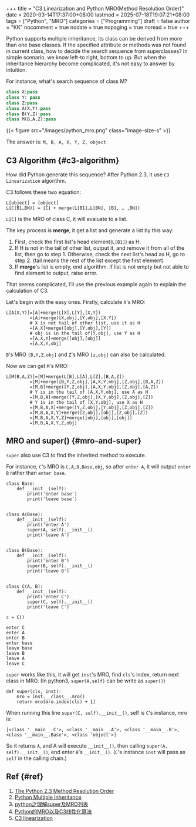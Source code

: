 +++
title = "C3 Linearization and Python MRO(Method Resolution Order)"
date = 2020-03-14T17:37:00+08:00
lastmod = 2025-07-18T19:07:21+08:00
tags = ["Python", "MRO"]
categories = ["Programming"]
draft = false
author = "KK"
nocomment = true
nodate = true
nopaging = true
noread = true
+++

Python supports multiple inheritance, its class can be derived from more than one base classes. If the specified attribute or methods was not found in current class, how to decide the search sequence from superclasses? In simple scenario, we know left-to right, bottom to up. But when the inheritance hierarchy become complicated, it's not easy to answer by intuition.

For instance, what's search sequence of class M?

```python
class X:pass
class Y: pass
class Z:pass
class A(X,Y):pass
class B(Y,Z):pass
class M(B,A,Z):pass
```

{{< figure src="/images/python_mro.png" class="image-size-s" >}}

The answer is: `M, B, A, X, Y, Z, object`


## C3 Algorithm {#c3-algorithm}

How did Python generate this sequence? After Python 2.3, it use `C3 Linearization` algorithm.

C3 follows these two equation:

```nil
L[object] = [object]
L[C(B1…BN)] = [C] + merge(L[B1]…L[BN], [B1, … ,BN])
```

`L[C]` is the MRO of class C, it will evaluate to a list.

The key process is **merge**, it get a list and generate a list by this way:

1.  First, check the first list's head element(`L[B1]`) as H.
2.  If H is not in the tail of other list, output it, and remove it from all of the list, then go to step 1. Otherwise, check the next list's head as H, go to step 2. (tail means the rest of the list except the first element)
3.  If **merge**'s list is empty, end algorithm. If list is not empty but not able to find element to output, raise error.

That seems complicated, I'll use the previous example again to explain the calculation of C3.

Let's begin with the easy ones. Firstly, calculate `A`'s MRO:

```nil
L[A(X,Y)]=[A]+merge(L[X],L[Y],[X,Y])
         =[A]+merge([X,obj],[Y,obj],[X,Y])
         # X is not tail of other list, use it as H
         =[A,X]+merge([obj],[Y,obj],[Y])
         # obj is in the tail of[Y.obj], use Y as H
         =[A,X,Y]+merge([obj],[obj]]
         =[A,X,Y,obj]
```

`B`'s MRO `[B,Y,Z,obj]` and `Z`'s MRO `[z,obj]` can also be calculated.

Now we can get `M`'s MRO:

```nil
L[M(B,A,Z)]=[M]+merge(L[B],L[A],L[Z],[B,A,Z])
         =[M]+merge([B,Y,Z,obj],[A,X,Y,obj],[Z,obj],[B,A,Z])
         =[M,B]+merge([Y,Z,obj],[A,X,Y,obj],[Z,obj],[A,Z])
         # Y is in the tail of [A,X,Y,obj], use A as H
         =[M,B,A]+merge([Y,Z,obj],[X,Y,obj],[Z,obj],[Z])
         # Y is in the tail of [X,Y,obj], use X as H
         =[M,B,A,X]+merge([Y,Z,obj],[Y,obj],[Z,obj],[Z])
         =[M,B,A,X,Y]+merge([Z,obj],[obj],[Z,obj],[Z])
         =[M,B,A,X,Y,Z]+merge([obj],[obj],[obj])
         =[M,B,A,X,Y,Z,obj]
```


## MRO and super() {#mro-and-super}

`super` also use C3 to find the inherited method to execute.

For instance, `C`'s MRO is `C,A,B,Base,obj`, so after `enter A`, it will output `enter B` rather than `enter base`.

```python3
class Base:
    def __init__(self):
        print('enter base')
        print('leave base')


class A(Base):
    def __init__(self):
        print('enter A')
        super(A, self).__init__()
        print('leave A')


class B(Base):
    def __init__(self):
        print('enter B')
        super(B, self).__init__()
        print('leave B')


class C(A, B):
    def __init__(self):
        print('enter C')
        super(C, self).__init__()
        print('leave C')

c = C()
```

```nil
enter C
enter A
enter B
enter base
leave base
leave B
leave A
leave C
```

`super` works like this, it will get `inst`'s MRO, find `cls`'s index, return next class in MRO. (In python3, `super(A,self)` can be write as `super()`)

```python3
def super(cls, inst):
    mro = inst.__class__.mro()
    return mro[mro.index(cls) + 1]
```

When running this line `super(C, self).__init__()`, self is `C`'s instance, mro is:

```nil
[<class '__main__.C'>, <class '__main__.A'>, <class '__main__.B'>, <class '__main__.Base'>, <class 'object'>]
```

So it returns `A`, and A will execute `__init__()`, then calling `super(A, self).__init__()`, end enter `B`'s `__init__()`. (`C`'s instance `inst` will pass as `self` in the calling chain.)


## Ref {#ref}

1.  [The Python 2.3 Method Resolution Order](https://www.python.org/download/releases/2.3/mro/)
2.  [Python Multiple Inheritance](https://www.programiz.com/python-programming/multiple-inheritance)
3.  [python之理解super及MRO列表](https://www.jianshu.com/p/de7d38c84443)
4.  [Python的MRO以及C3线性化算法](https://www.cnblogs.com/miyauchi-renge/p/10922092.html)
5.  [C3 linearization](https://en.wikipedia.org/wiki/C3_linearization)
